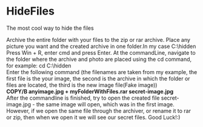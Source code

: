 # HideFiles
The most cool way to hide the files

Archive the entire folder with your files to the zip or rar archive.
Place any picture you want and the created archive in one folder.In my case C:\hidden\
Press Win + R, enter cmd and press Enter.
At the commandLine, navigate to the folder where the archive and photo are placed using the cd command, for example: cd C:\hidden\
Enter the following command (the filenames are taken from my example, the first file is the your image, the second is the archive in which the folder or files are located, the third is the new image file(Fake image)) <br>
<b>COPY/B anyimage.jpg + myFolderWithFiles.rar secret-image.jpg</b><br>
After the commandline is finished, try to open the created file secret-image.jpg - the same image will open, which was in the first image. However, if we open the same file through the archiver, or rename it to rar or zip, then when we open it we will see our secret files.
Good Luck!:)
